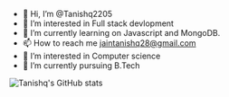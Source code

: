 - 👋 Hi, I’m @Tanishq2205
- 👀 I’m interested in Full stack devlopment
- 🌱 I’m currently learning on Javascript and MongoDB.
- 📫 How to reach me jaintanishq28@gmail.com
- 👀 I’m interested in Computer science 
- 🌱 I’m currently pursuing B.Tech
<!---
Tanishq2205/Tanishq2205 is a ✨ special ✨ repository because its `README.md` (this file) appears on your GitHub profile.
You can click the Preview link to take a look at your changes.
--->
![Tanishq's GitHub stats](https://github-readme-stats.vercel.app/api?username=Tanishq2205&show_icons=true&theme=tokyonight)
